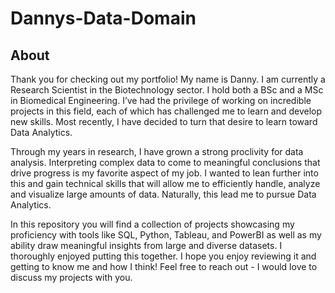 # Dannys-Data-Domain
## About
Thank you for checking out my portfolio! My name is Danny. I am currently a Research Scientist in the Biotechnology sector. I hold both a BSc and a MSc in Biomedical Engineering. I’ve had the privilege of working on incredible projects in this field, each of which has challenged me to learn and develop new skills. Most recently, I have decided to turn that desire to learn toward Data Analytics.

Through my years in research, I have grown a strong proclivity for data analysis. Interpreting complex data to come to meaningful conclusions that drive progress is my favorite aspect of my job.  I wanted to lean further into this and gain technical skills that will allow me to efficiently handle, analyze and visualize large amounts of data. Naturally, this lead me to pursue Data Analytics.

In this repository you will find a collection of projects showcasing my proficiency with tools like SQL, Python, Tableau, and PowerBI as well as my ability draw meaningful insights from large and diverse datasets. I thoroughly enjoyed putting this together. I hope you enjoy reviewing it and getting to know me and how I think! Feel free to reach out - I would love to discuss my projects with you.
